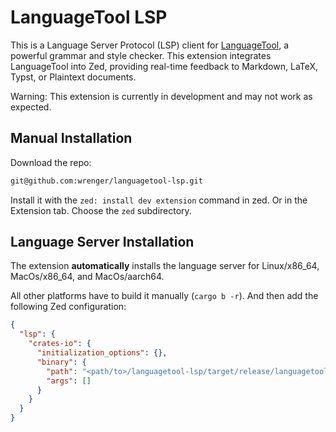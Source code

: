 # LanguageTool LSP

This is a Language Server Protocol (LSP) client for [LanguageTool](https://languagetool.org/), a powerful grammar and style checker.
This extension integrates LanguageTool into Zed, providing real-time feedback to Markdown, LaTeX, Typst, or Plaintext documents.

Warning: This extension is currently in development and may not work as expected.

## Manual Installation

Download the repo:

```sh
git@github.com:wrenger/languagetool-lsp.git
```

Install it with the `zed: install dev extension` command in zed.
Or in the Extension tab.
Choose the `zed` subdirectory.

## Language Server Installation

The extension **automatically** installs the language server for Linux/x86_64, MacOs/x86_64, and MacOs/aarch64.

All other platforms have to build it manually (`cargo b -r`).
And then add the following Zed configuration:

```json
{
  "lsp": {
    "crates-io": {
      "initialization_options": {},
      "binary": {
        "path": "<path/to>/languagetool-lsp/target/release/languagetool-lsp",
        "args": []
      }
    }
  }
}
```
